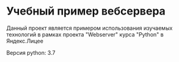 # Учебный пример вебсервера



Данный проект является примером использования изучаемых 
технологий в рамках проекта "Webserver" курса "Python" в Яндекс.Лицее

Версия python: 3.7

